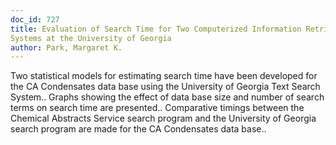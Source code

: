```yaml
---
doc_id: 727
title: Evaluation of Search Time for Two Computerized Information Retrieval 
Systems at the University of Georgia
author: Park, Margaret K.
---
```


Two statistical models for estimating search time have been developed for 
the CA Condensates data base using the University of Georgia Text Search
System.. Graphs showing the effect of data base size and number of search terms 
on search time are presented.. Comparative timings between the Chemical
Abstracts Service search program and the University of Georgia search program
are made for the CA Condensates data base..